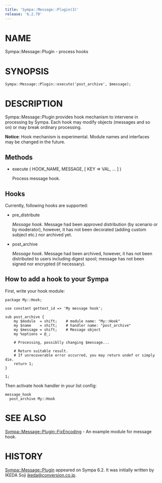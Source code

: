 ```yaml
---
title: 'Sympa::Message::Plugin(3)'
release: '6.2.70'
---
```


# NAME

Sympa::Message::Plugin - process hooks

# SYNOPSIS

    Sympa::Message::Plugin::execute('post_archive', $message);

# DESCRIPTION

Sympa::Message::Plugin provides hook mechanism to intervene in processing by
Sympa.
Each hook may modify objects (messages and so on) or may break ordinary
processing.

**Notice**:
Hook mechanism is experimental.
Module names and interfaces may be changed in the future.

## Methods

- execute ( HOOK\_NAME, MESSAGE, \[ KEY => VAL, ... \] )

    Process message hook.

## Hooks

Currently, following hooks are supported:

- pre\_distribute

    _Message hook_.
    Message had been approved distribution (by scenario or by moderator), however,
    it has not been decorated (adding custom subject etc.) nor archived yet.

- post\_archive

    _Message hook_.
    Message had been archived, however, it has not been distributed to users
    including digest spool; message has not been signed nor encrypted (if
    necessary).

## How to add a hook to your Sympa

First, write your hook module:

    package My::Hook;

    use constant gettext_id => 'My message hook';
    
    sub post_archive {
        my $module  = shift;    # module name: "My::Hook"
        my $name    = shift;    # handler name: "post_archive"
        my $message = shift;    # Message object
        my %options = @_;
    
        # Processing, possiblly changing $message...
    
        # Return suitable result.
        # If unrecoverable error occurred, you may return undef or simply die.
        return 1;
    }
    
    1;

Then activate hook handler in your list config:

    message_hook
      post_archive My::Hook

# SEE ALSO

[Sympa::Message::Plugin::FixEncoding](./Sympa-Message-Plugin-FixEncoding.3.md) - An example module for message hook.

# HISTORY

[Sympa::Message::Plugin](./Sympa-Message-Plugin.3.md) appeared on Sympa 6.2.
It was initially written by IKEDA Soji <ikeda@conversion.co.jp>.
